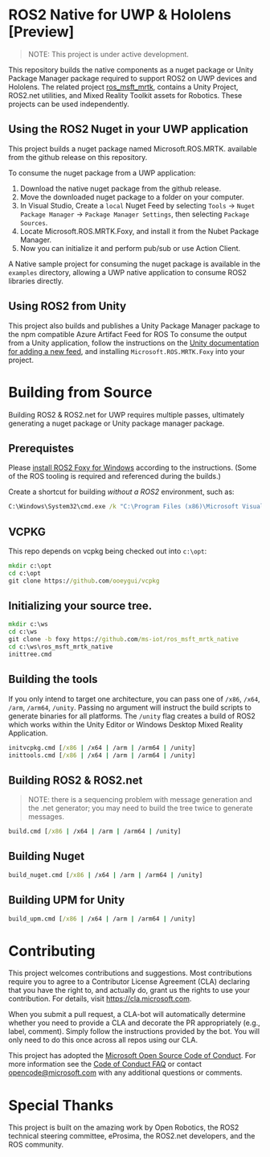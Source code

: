 # ROS2 Native for UWP & Hololens [**Preview**]
> NOTE: This project is under active development. 

This repository builds the native components as a nuget package or Unity Package Manager package required to support ROS2 on UWP devices and Hololens. The related project [ros_msft_mrtk](https://aka.ms/ros/mrtk), contains a Unity Project, ROS2.net utilities, and Mixed Reality Toolkit assets for Robotics. These projects can be used independently.

## Using the ROS2 Nuget in your UWP application
This project builds a nuget package named Microsoft.ROS.MRTK.<distro> available from the github release on this repository. 

To consume the nuget package from a UWP application:

1. Download the native nuget package from the github release.
1. Move the downloaded nuget package to a folder on your computer.
1. In Visual Studio, Create a `local` Nuget Feed by selecting `Tools` -> `Nuget Package Manager` -> `Package Manager Settings`, then selecting `Package Sources`.
1. Locate Microsoft.ROS.MRTK.Foxy, and install it from the Nubet Package Manager.
1. Now you can initialize it and perform pub/sub or use Action Client.

A Native sample project for consuming the nuget package is available in the `examples` directory, allowing a UWP native application to consume ROS2 libraries directly.

## Using ROS2 from Unity
This project also builds and publishes a Unity Package Manager package to the npm compatible Azure Artifact Feed for ROS
To consume the output from a Unity application, follow the instructions on the [Unity documentation for adding a new feed](https://docs.unity3d.com/Manual/upm-ui.html), and installing `Microsoft.ROS.MRTK.Foxy` into your project.

# Building from Source
Building ROS2 & ROS2.net for UWP requires multiple passes, ultimately generating a nuget package or Unity package manager package. 

## Prerequistes
Please [install ROS2 Foxy for Windows](http://aka.ms/ros/setup_ros2) according to the instructions. (Some of the ROS tooling is required and referenced during the builds.)

Create a shortcut for building *without a ROS2* environment, such as:
```cmd
C:\Windows\System32\cmd.exe /k "C:\Program Files (x86)\Microsoft Visual Studio\2019\Community\Common7\Tools\VsDevCmd.bat" -arch=amd64 -host_arch=amd64
```

## VCPKG
This repo depends on vcpkg being checked out into `c:\opt`:

``` cmd
mkdir c:\opt
cd c:\opt
git clone https://github.com/ooeygui/vcpkg
```

## Initializing your source tree.
``` cmd
mkdir c:\ws
cd c:\ws
git clone -b foxy https://github.com/ms-iot/ros_msft_mrtk_native
cd c:\ws\ros_msft_mrtk_native
inittree.cmd
```

## Building the tools
If you only intend to target one architecture, you can pass one of `/x86`, `/x64`, `/arm`, `/arm64`, `/unity`. Passing no argument will instruct the build scripts to generate binaries for all platforms. The `/unity` flag creates a build of ROS2 which works within the Unity Editor or Windows Desktop Mixed Reality Application.

 
``` cmd
initvcpkg.cmd [/x86 | /x64 | /arm | /arm64 | /unity]
inittools.cmd [/x86 | /x64 | /arm | /arm64 | /unity]
```

## Building ROS2 & ROS2.net
> NOTE: there is a sequencing problem with message generation and the .net generator; you may need to build the tree twice to generate messages.

``` cmd
build.cmd [/x86 | /x64 | /arm | /arm64 | /unity]
```

## Building Nuget

``` cmd
build_nuget.cmd [/x86 | /x64 | /arm | /arm64 | /unity]
```

## Building UPM for Unity

``` cmd
build_upm.cmd [/x86 | /x64 | /arm | /arm64 | /unity]
```

# Contributing

This project welcomes contributions and suggestions.  Most contributions require you to agree to a
Contributor License Agreement (CLA) declaring that you have the right to, and actually do, grant us
the rights to use your contribution. For details, visit https://cla.microsoft.com.

When you submit a pull request, a CLA-bot will automatically determine whether you need to provide
a CLA and decorate the PR appropriately (e.g., label, comment). Simply follow the instructions
provided by the bot. You will only need to do this once across all repos using our CLA.

This project has adopted the [Microsoft Open Source Code of Conduct](https://opensource.microsoft.com/codeofconduct/).
For more information see the [Code of Conduct FAQ](https://opensource.microsoft.com/codeofconduct/faq/) or
contact [opencode@microsoft.com](mailto:opencode@microsoft.com) with any additional questions or comments.

# Special Thanks
This project is built on the amazing work by Open Robotics, the ROS2 technical steering committee, eProsima, the ROS2.net developers, and the ROS community.
